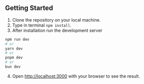 ## Getting Started

1. Clone the repository on your local machine.
2. Type in terminal ```npm install```.
3. After installation run the development server
```bash
npm run dev
# or
yarn dev
# or
pnpm dev
# or
bun dev
```
4. Open [http://localhost:3000](http://localhost:3000) with your browser to see the result.